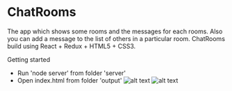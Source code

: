 # ChatRooms
The app which shows some rooms and the messages for each rooms. Also you can add a message to the list of others in a particular room.
ChatRooms build using React + Redux + HTML5 + CSS3.

Getting started
  - Run 'node server' from folder 'server'
  - Open index.html from folder 'output'
![alt text](http://url/to/1.png)
![alt text](http://url/to/2.png)
